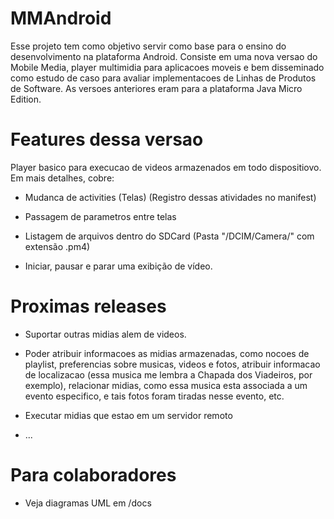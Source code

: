 MMAndroid
===========================

Esse projeto tem como objetivo servir como base 
para o ensino do desenvolvimento na plataforma Android.
Consiste em uma nova versao do Mobile Media, 
player multimidia para aplicacoes moveis e bem 
disseminado como estudo de caso para avaliar 
implementacoes de Linhas de Produtos de Software. 
As versoes anteriores eram para a plataforma Java 
Micro Edition.


Features dessa versao
===========================

Player basico para execucao de videos armazenados em todo dispositiovo.
Em mais detalhes, cobre:

* Mudanca de activities (Telas) (Registro dessas atividades no manifest)

* Passagem de parametros entre telas

* Listagem de arquivos dentro do SDCard (Pasta "/DCIM/Camera/" com extensão .pm4)

* Iniciar, pausar e parar uma exibição de vídeo. 

Proximas releases
===========================

* Suportar outras midias alem de videos. 

* Poder atribuir informacoes as midias armazenadas, como nocoes de 
playlist, preferencias sobre musicas, videos e fotos, atribuir informacao 
de localizacao (essa musica me lembra a Chapada dos Viadeiros, por exemplo), 
relacionar midias, como essa musica esta associada a um evento especifico, e 
tais fotos foram tiradas nesse evento, etc.


* Executar midias que estao em um servidor remoto

* ...


Para colaboradores
===========================

* Veja diagramas UML em /docs

